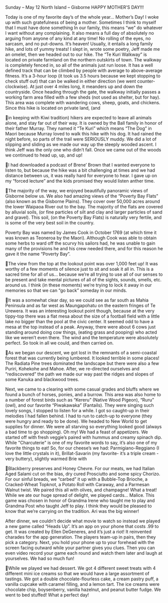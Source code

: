 Sunday – May 12
North Island – Gisborne
HAPPY MOTHER’S DAY!!!

Today is one of my favorite day’s of the whole year… Mother’s Day! I woke
up with such gratefulness of being a mother. Sometimes I think to myself
that I must have done something
In our family, this means “we” do whatever I want without any
complaining. It also means a full day of absolutely no arguing from
anyone of any kind at any time! No rolling of the eyes, no sarcasm, and
no put-downs. It’s heaven! Usually, it entails a long family hike, and lots of
yummy treats! I slept in, wrote some poetry, Jeff made me an omelet, then
we headed out to our hike.
The “Te Kuri Walkway” is located on private farmland on the northern
outskirts of town. The walkway is completely fenced in, so all of the animals
just run loose. It has a well defined track that can be climbed by people
with average to above-average fitness. It’s a 3-hour loop (it took us 3.5
hours because we kept stopping to check stuff out) that can be walked
in either direction (we went counter-clockwise). At just over 4 miles long, it
meanders up and down the countryside. Once heading through the gate,
the walkway initially passes a working farm area filled with a few sheds (not
used as shelter, but for hay). This area was complete with wandering cows,
sheep, goats, and chickens. Since this hike is located on private land, (and

in keeping with Kiwi tradition) hikers are expected to leave all animals
alone, and stay far out of their way. It is owned by the Ball family in honor
of their father Murray. They named it “Te Kuri” which means “The Dog” in
Maori because Murray loved to walk this hike with his dog.
It had rained the night before, so parts of the trail were SERIOUSLY muddy.
We did a lot of slipping and sliding as we made our way up the steeply
wooded ascent. I think Jeff was the only one who didn’t fall. Once we
came out of the woods we continued to head up, up, and up!

I had downloaded a podcast of Brene’ Brown that I wanted everyone to
listen to, but because the hike was a bit challenging at times and we had
distance between us, it was really hard for everyone to hear. I gave up on
my “forced lecture” and the kids promised they would listen anther time.

The majority of the way, we enjoyed beautifully panoramic views of
Gisborne below us. We also had amazing views of the “Poverty Bay Flats”
(also known as the Gisborne Plains). They cover over 50,000 acres around
the lower Waipaoa River out to the bay. The majority of the flats are
covered by alluvial soils, (or fine particles of silt and clay and larger
particles of sand and gravel). This soil, (on the Poverty Bay Flats) is naturally
very fertile, and is some of the very best soil in the country.

Poverty Bay was named by James Cook in October 1769 (at which time it
was known as Teoneroa by the Maori). Although Cook was able to obtain
some herbs to ward off the scurvy his sailors had, he was unable to gain
many of the provisions he and his crew needed there, and for this reason
he gave it the name “Poverty Bay”.

The view from the top at the lookout point was over 1,000 feet up! It was
worthy of a few moments of silence just to sit and soak it all in. This is a
sacred time for all of us… because we’re all trying to use all of our senses
to be present and take mental pictures of all of the sights, sounds, smells,
etc. around us. I think (in these moments) we’re trying to lock it away in
our memories so that we can “go back” someday in our minds.

It was a somewhat clear day, so we could see as far south as Mahia
Peninsula and as far west as Maungapohatu on the eastern fringes of Te
Urewera. It was an interesting lookout point though, because at the very
tippy-top there was a flat mesa about the size of a football field with a little
lake no bigger than the pool at the civic center. It seemed odd to have a
mesa at the top instead of a peak. Anyway, there were about 6 cows just
standing around doing cow things, (eating grass and pooping) who acted
like we weren’t even there. The wind and the temperature were absolutely
perfect. So took in all we could, and then carried on.

As we began our descent, we got lost in the remnants of a semi-coastal
forest that was currently being lumbered. It looked terrible in some places!
The Radiata Pine trees dominated the landscape but there were also a
few Puriri, Kohekohe and Mahoe. After, we re-directed ourselves and
“rediscovered” the path we made our way past the ridges and slopes of
some Kanuka and blackwood trees.

Next, we came to a clearing with some casual grades and bluffs where
we found a bunch of horses, ponies, and a burrow. This area was also
home to a number of forest birds such as “Kereru” (Native Wood Pigeon),
“Ruru” (owl), and our favorite “Piwakawaka” (Fantails). They were singing
such lovely songs, I stopped to listen for a while. I got so caught-up in their
melodies I had fallen behind. I had to run to catch-up to everyone (they
were hungry and ready to be done).
We headed to New World to get supplies for dinner. We were all starving
so everything looked good (always a bad time to go shopping). Oh my!
We had a feast of appetizers. We started off with fresh veggie’s paired with
hummus and creamy spinach dip. While "Charcuterie" is one of my favorite
words to say, it’s also one of my favorite things to eat! So, for our cheese’s
we had: Parmigiano-Reggiano (I love the little crystals in it), Brillat-Savarin
(my favorite- it’s a triple cream - very buttery), slightly warmed Brie with

Blackberry preserves and Honey Chevre. For our meats, we had Italian
Aged Salami cut on the bias, dry cured Prosciutto and some spicy
Chorizo. For our sinful breads, we “carbed” it up with a Bubble-Top
Brioche, a Cracked-Wheat Topknot, a Potato Roll with Caraway, and a
Parmesan Walnut twist. We paired this all with olives, and champagne!
What a treat! While we ate our huge spread of delight, we played cards…
Malice. This game was chosen in honor of Grandma Irene who taught me
to play and Grandma Post who taught Jeff to play. I think they would be
pleased to know that we’re carrying on the tradition. Ari was the big
winner!

After dinner, we couldn’t decide what movie to watch so instead we
played a new game called “Heads Up”. It’s an app on your phone that
costs .99 to get. It was created by Ellen DeGeneres, and it’s just a riot! It
reinvented charades for the app generation. The players team-up in pairs,
then they pick a category. Next, you hold your phone up to your forehead
with the screen facing outward while your partner gives you clues. Then
you can even video record your game each round and watch them later
and laugh at yourselves. We had so much fun!

While we played we had dessert. We got 4 different sweet treats with 4
different mini ice creams so that we would have a large assortment of
tastings. We got a double chocolate-flourless cake, a cream pastry puff,
a vanilla cupcake with caramel filling, and a lemon tart. The ice creams
were chocolate chip, boysenberry, vanilla hazelnut, and peanut butter
fudge. We went to bed stuffed! What a perfect day!


